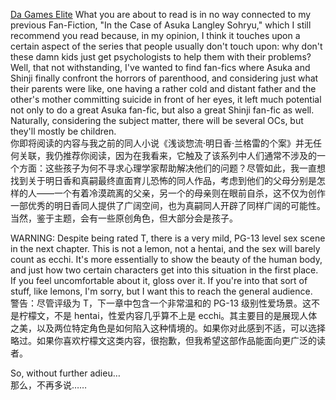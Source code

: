 [Da Games Elite](https://m.fanfiction.net/u/967690/)
What you are about to read is in no way connected to my previous Fan-Fiction, "In the Case of Asuka Langley Sohryu," which I still recommend you read because, in my opinion, I think it touches upon a certain aspect of the series that people usually don't touch upon: why don't these damn kids just get psychologists to help them with their problems? Well, that not withstanding, I've wanted to find fan-fics where Asuka and Shinji finally confront the horrors of parenthood, and considering just what their parents were like, one having a rather cold and distant father and the other's mother committing suicide in front of her eyes, it left much potential not only to do a great Asuka fan-fic, but also a great Shinji fan-fic as well. Naturally, considering the subject matter, there will be several OCs, but they'll mostly be children.  
你即将阅读的内容与我之前的同人小说《浅谈惣流·明日香·兰格雷的个案》并无任何关联，我仍推荐你阅读，因为在我看来，它触及了该系列中人们通常不涉及的一个方面：这些孩子为何不寻求心理学家帮助解决他们的问题？尽管如此，我一直想找到关于明日香和真嗣最终直面育儿恐怖的同人作品，考虑到他们的父母分别是怎样的人——一个有着冷漠疏离的父亲，另一个的母亲则在眼前自杀，这不仅为创作一部优秀的明日香同人提供了广阔空间，也为真嗣同人开辟了同样广阔的可能性。当然，鉴于主题，会有一些原创角色，但大部分会是孩子。

WARNING: Despite being rated T, there is a very mild, PG-13 level sex scene in the next chapter. This is not a lemon, not a hentai, and the sex will barely count as ecchi. It's more essentially to show the beauty of the human body, and just how two certain characters get into this situation in the first place. If you feel uncomfortable about it, gloss over it. If you're into that sort of stuff, like lemons, I'm sorry, but I want this to reach the general audience.  
警告：尽管评级为 T，下一章中包含一个非常温和的 PG-13 级别性爱场景。这不是柠檬文，不是 hentai，性爱内容几乎算不上是 ecchi。其主要目的是展现人体之美，以及两位特定角色是如何陷入这种情境的。如果你对此感到不适，可以选择略过。如果你喜欢柠檬文这类内容，很抱歉，但我希望这部作品能面向更广泛的读者。

So, without further adieu…  
那么，不再多说……

### 